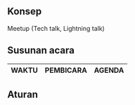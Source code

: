 ## Konsep

Meetup (Tech talk, Lightning talk)

## Susunan acara

| WAKTU | PEMBICARA | AGENDA |
|---------|------------|-----------|

## Aturan

